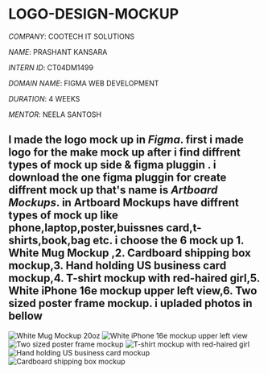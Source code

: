 # LOGO-DESIGN-MOCKUP

*COMPANY*: COOTECH IT SOLUTIONS

*NAME*: PRASHANT KANSARA

*INTERN ID*: CT04DM1499

*DOMAIN NAME*: FIGMA WEB DEVELOPMENT

*DURATION*: 4 WEEKS

*MENTOR*: NEELA SANTOSH

## I made the logo mock up in *Figma*. first i made logo for the make mock up after i find diffrent types of mock up side & figma pluggin . i download the one figma pluggin for create diffrent mock up that's name is *Artboard Mockups*. in Artboard Mockups have diffrent types of mock up like phone,laptop,poster,buissnes card,t-shirts,book,bag etc. i choose the 6 mock up 1. White Mug Mockup ,2. Cardboard shipping box mockup,3. Hand holding US business card mockup,4. T-shirt mockup with red-haired girl,5. White iPhone 16e mockup upper left view,6. Two sized poster frame mockup. i upladed photos in bellow

![White Mug Mockup 20oz](https://github.com/user-attachments/assets/0c076401-b298-4f20-9b14-fd750b48e72e)
![White iPhone 16e mockup upper left view](https://github.com/user-attachments/assets/407b7cc3-1797-4062-bc4f-bad3675e2237)
![Two sized poster frame mockup](https://github.com/user-attachments/assets/dd296a7f-58d9-4c65-92b7-97271eb9b40e)
![T-shirt mockup with red-haired girl](https://github.com/user-attachments/assets/bd014bb1-decc-4c7b-9da0-fea88777998c)
![Hand holding US business card mockup](https://github.com/user-attachments/assets/64a26845-5d3b-44ce-bd66-91ad3c583c3d)
![Cardboard shipping box mockup](https://github.com/user-attachments/assets/ce219d80-a186-428e-9be2-ef226290ddb3)

